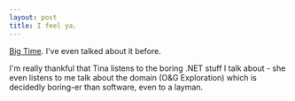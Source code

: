 ```yaml
---
layout: post
title: I feel ya.
---
```

<p><a href="http://www.hanselman.com/blog/PermaLink.aspx?guid=5db4a0c3-4cb8-4bfa-be33-0da2dbe09d41">Big 
Time</a>. I've even talked about it before.</p>
<p>I'm really thankful that Tina listens to the boring .NET stuff I talk about - 
she even listens to me talk about the domain (O&amp;G Exploration) which is 
decidedly boring-er than software, even to a layman.</p>